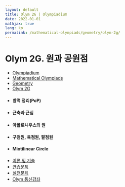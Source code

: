```yaml
---
layout: default
title: Olym 2G | Olympiadium
date: 2022-01-01
mathjax: true
lang: ko
permalink: /mathematical-olympiads/geometry/olym-2g/
---
```

<h1>Olym 2G. 원과 공원점 </h1>
<ul class="breadcrumb">
	<li><a href="{{ site.homeurl }}">Olympiadium</a></li> 
	<li><a href="{{ site.homeurl }}mathematical-olympiads/">Mathematical Olympiads</a></li> 
	<li><a href="{{ site.homeurl }}mathematical-olympiads/geometry/">Geometry</a></li> 
	<li><a href="{{ site.homeurl }}mathematical-olympiads/geometry/olym-2g/">Olym 2G</a></li>
</ul>
<div class="row">
<div class="6u 12u$(medium)">
<ul>
  <li><h4>방멱 정리(PoP)</h4></li>
  <li><h4>근축과 근심</h4></li>
  <li><h4>아폴로니우스의 원</h4></li>
  <li><h4>구점원, 육점원, 팔점원</h4></li>
  <li><h4>Mixtilinear Circle</h4></li>
</ul>
</div>
<div class="6u$ 12u$(medium)">
<ul class="actions vertical">
  <li><a href="{{ site.baseurl }}{{ page.permalink }}theorems-and-techniques" class="button fit mid">이론 및 기술</a></li>
  <li><a href="{{ site.baseurl }}{{ page.permalink }}exercise-problems" class="button fit mid">연습문제</a></li>
  <li><a href="{{ site.baseurl }}{{ page.permalink }}practice-problems" class="button fit mid">실전문제</a></li>
  <li><a href="{{ site.baseurl }}{{ page.permalink }}olym-handouts" class="button fit mid">Olym 통신강좌</a></li>
</ul>
</div>
</div>
